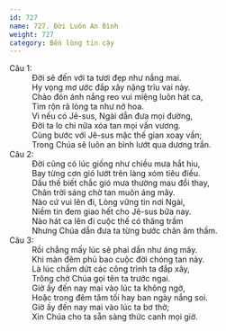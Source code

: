 ```yaml
---
id: 727
name: 727. Đời Luôn An Bình
weight: 727
category: Bền lòng tin cậy
---
```

<dl><dt>Câu 1:</dt><dd data-verse="1">Ðời sẽ đến với ta tươi đẹp như nắng mai. <br/>Hy vọng mơ ước đắp xây nặng trĩu vai này. <br/>Chào đón ánh nắng reo vui miệng luôn hát ca, <br/>Tim rộn rã lòng ta như nở hoa. <br/>Vì nếu có Jê-sus, Ngài dẫn đưa mọi đường, <br/>Ðời ta lo chi nữa xóa tan mọi vấn vương. <br/>Cùng bước với Jê-sus mặc thế gian xoay vần; <br/>Trong Chúa sẽ luôn an bình lướt qua dương trần. </dd><dt>Câu 2:</dt><dd data-verse="2">Ðời cũng có lúc giống như chiều mưa hắt hiu, <br/>Bay từng cơn gió lướt trên làng xóm tiêu điều. <br/>Dầu thế biết chắc gió mưa thường mau đổi thay, <br/>Chân trời sáng chờ tan muôn áng mây. <br/>Nào cứ vui lên đi, Lòng vững tin nơi Ngài, <br/>Niềm tin đem giao hết cho Jê-sus bữa nay. <br/>Nào hát ca lên đi cuộc thế có thăng trầm <br/>Nhưng Chúa dẫn đưa ta từng bước chân âm thầm. </dd><dt>Câu 3:</dt><dd data-verse="3">Rồi chẳng mấy lúc sẽ phai dần như áng mây. <br/>Khi màn đêm phủ bao cuộc đời chóng tan này. <br/>Là lúc chấm dứt các công trình ta đắp xây, <br/>Trông chờ Chúa gọi tên ta trước ngai. <br/>Giờ ấy đến nay mai vào lúc ta không ngờ, <br/>Hoặc trong đêm tăm tối hay ban ngày nắng soi. <br/>Giờ ấy đến nay mai vào lúc ta bơ thờ; <br/>Xin Chúa cho ta sẵn sàng thức canh mọi giờ. </dd></dl>
